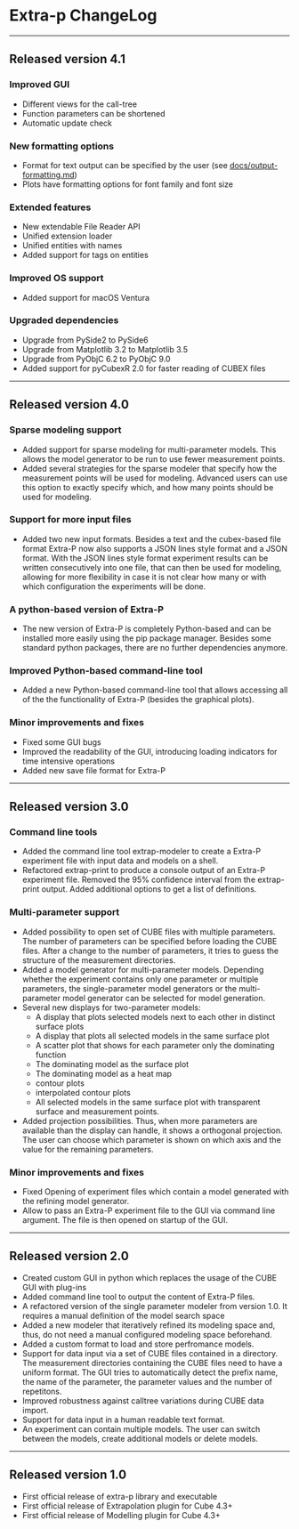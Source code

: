 # Extra-p ChangeLog

***

## Released version 4.1

### Improved GUI
* Different views for the call-tree
* Function parameters can be shortened
* Automatic update check

### New formatting options
* Format for text output can be specified by the user 
  (see [docs/output-formatting.md](https://github.com/extra-p/extrap/blob/v4.1.0-alpha/docs/output-formatting.md))
* Plots have formatting options for font family and font size

### Extended features
* New extendable File Reader API
* Unified extension loader
* Unified entities with names
* Added support for tags on entities

### Improved OS support
* Added support for macOS Ventura

### Upgraded dependencies
* Upgrade from PySide2 to PySide6
* Upgrade from Matplotlib 3.2 to Matplotlib 3.5
* Upgrade from PyObjC 6.2 to PyObjC 9.0
* Added support for pyCubexR 2.0 for faster reading of CUBEX files

***

## Released version 4.0
### Sparse modeling support
* Added support for sparse modeling for multi-parameter models. This allows the 
model generator to be run to use fewer measurement points.
* Added several strategies for the sparse modeler that specify how the 
measurement points will be used for modeling. Advanced users can use this option
to exactly specify which, and how many points should be used for modeling.

### Support for more input files
* Added two new input formats. Besides a text and the cubex-based file 
format Extra-P now also supports a JSON lines style format and a JSON
format. With the JSON lines style format experiment results can be written
consecutively into one file, that can then be used for modeling, allowing 
for more flexibility in case it is not clear how many or with which configuration
the experiments will be done.

### A python-based version of Extra-P
* The new version of Extra-P is completely Python-based and can be installed
more easily using the pip package manager. Besides some standard python packages,
there are no further dependencies anymore.

### Improved Python-based command-line tool
* Added a new Python-based command-line tool that allows accessing all of the
the functionality of Extra-P (besides the graphical plots).

### Minor improvements and fixes
* Fixed some GUI bugs
* Improved the readability of the GUI, introducing loading indicators for time
intensive operations
* Added new save file format for Extra-P

***

## Released version 3.0

### Command line tools

* Added the command line tool extrap-modeler to create a Extra-P
  experiment file with input data and models on a shell.
* Refactored extrap-print to produce a console output of an Extra-P
  experiment file. Removed the 95% confidence interval from the
  extrap-print output. Added additional options to get a list of
  definitions.

### Multi-parameter support

* Added possibility to open set of CUBE files with multiple
  parameters. The number of parameters can be specified before loading
  the CUBE files. After a change to the number of parameters, it tries to
  guess the structure of the measurement directories.
* Added a model generator for multi-parameter models. Depending whether
  the experiment contains only one parameter or multiple parameters, the
  single-parameter model generators or the multi-parameter model generator
  can be selected for model generation.
* Several new displays for two-parameter models:
    * A display that plots selected models next to each other in distinct
      surface plots
    * A display that plots all selected models in the same surface plot
    * A scatter plot that shows for each parameter only the dominating
      function
    * The dominating model as the surface plot
    * The dominating model as a heat map
    * contour plots
    * interpolated contour plots
    * All selected models in the same surface plot with transparent
      surface and measurement points.
* Added projection possibilities. Thus, when more parameters are available
  than the display can handle, it shows a orthogonal projection.
  The user can choose which parameter is shown on which axis and the value
  for the remaining parameters.

### Minor improvements and fixes

* Fixed Opening of experiment files which contain a model generated
  with the refining model generator.
* Allow to pass an Extra-P experiment file to the GUI via command line
  argument. The file is then opened on startup of the GUI.

***

## Released version 2.0

* Created custom GUI in python which replaces the usage of the
  CUBE GUI with plug-ins
* Added command line tool to output the content of Extra-P files.
* A refactored version of the single parameter modeler from version 1.0.
  It requires a manual definition of the model search space
* Added a new modeler that iteratively refined its modeling space and,
  thus, do not need a manual configured modeling space beforehand.
* Added a custom format to load and store perfromance models.
* Support for data input via a set of CUBE files contained in a directory.
  The measurement directories containing the CUBE files need to have
  a uniform format. The GUI tries to automatically detect the prefix name,
  the name of the parameter, the parameter values and the number of
  repetitons.
* Improved robustness against calltree variations during CUBE data import.
* Support for data input in a human readable text format.
* An experiment can contain multiple models. The user can switch between
  the models, create additional models or delete models.

***

## Released version 1.0

* First official release of extra-p library and executable
* First official release of Extrapolation plugin for Cube 4.3+
* First official release of Modelling plugin for Cube 4.3+
